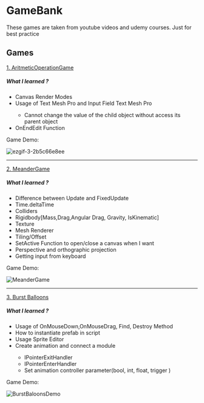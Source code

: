 # GameBank
These games are taken from youtube videos and udemy courses. Just for best practice 

## Games

<a href="https://github.com/rumeysalyk/GameBank/tree/main/AritmetikOperationGame/AritmeticOperationGame " target="_blank">1. AritmeticOperationGame</a>

<h5>What I learned ?</h5>

<ul>
 <li>Canvas Render Modes</li>
 <li>Usage of Text Mesh Pro and Input Field Text Mesh Pro</li>
    <ul>
      <li>Cannot change the value of the child object without access its parent object</li>
    </ul>
 <li>OnEndEdit Function</li>
</ul>

Game Demo:

![ezgif-3-2b5c66e8ee](https://user-images.githubusercontent.com/37456977/197381040-7bf314f1-de23-4421-8793-41a3a8573e8d.gif)
<br>
<hr>
<a href="https://github.com/rumeysalyk/GameBank/tree/main/MeanderGame/MeanderGame" target="_blank">2. MeanderGame</a>

<h5>What I learned ?</h5>

<ul>
 <li>Difference between Update and FixedUpdate</li>
 <li>Time.deltaTime</li>
 <li>Colliders</li>
 <li>Rigidbody[Mass,Drag,Angular Drag, Gravity, IsKinematic]</li>
 <li>Texture</li>
 <li>Mesh Renderer</li>
 <li>Tiling/Offset</li>
 <li>SetActive Function to open/close a canvas when I want</li>
 <li>Perspective and orthographic projection </li>
 <li>Getting input from keyboard</li>
</ul>

Game Demo:

![MeanderGame](https://user-images.githubusercontent.com/37456977/198748613-3360d225-8653-4f2d-a21b-e50d2a4e292a.gif)
<br>
<hr>

<a href="https://github.com/rumeysalyk/GameBank/tree/main/BurstBalloons/BurstBaloons" target="_blank">3. Burst Balloons</a>

<h5>What I learned ?</h5>

<ul>
 <li>Usage of OnMouseDown,OnMouseDrag, Find, Destroy Method</li>
 <li>How to instantiate prefab in script</li>
 <li>Usage Sprite Editor </li>
 <li>Create animation and connect a module</li>
    <ul>
      <li>IPointerExitHandler</li>
       <li>IPointerEnterHandler</li>
       <li>Set animation controller parameter(bool, int, float, trigger )</li>
    </ul>
</ul>


Game Demo:

![BurstBaloonsDemo](https://user-images.githubusercontent.com/37456977/202929534-2cbcd2c9-fca5-4e19-bee0-ea3e386fe467.gif)
